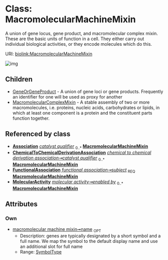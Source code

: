 
# Class: MacromolecularMachineMixin


A union of gene locus, gene product, and macromolecular complex mixin. These are the basic units of function in a cell. They either carry out individual biological activities, or they encode molecules which do this.

URI: [biolink:MacromolecularMachineMixin](https://w3id.org/biolink/vocab/MacromolecularMachineMixin)


![img](http://yuml.me/diagram/nofunky;dir:TB/class/[MolecularActivity],[ChemicalToChemicalDerivationAssociation]++-%20catalyst%20qualifier(i)%200..*>[MacromolecularMachineMixin&#124;name:symbol_type%20%3F],[ChemicalToChemicalDerivationAssociation]++-%20catalyst%20qualifier%200..*>[MacromolecularMachineMixin],[FunctionalAssociation]++-%20subject%201..1>[MacromolecularMachineMixin],[MolecularActivity]++-%20enabled%20by%200..*>[MacromolecularMachineMixin],[MacromolecularMachineMixin]^-[MacromolecularComplexMixin],[MacromolecularMachineMixin]^-[GeneOrGeneProduct],[MacromolecularComplexMixin],[GeneOrGeneProduct],[FunctionalAssociation],[ChemicalToChemicalDerivationAssociation],[Association])

## Children

 * [GeneOrGeneProduct](GeneOrGeneProduct.md) - A union of gene loci or gene products. Frequently an identifier for one will be used as proxy for another
 * [MacromolecularComplexMixin](MacromolecularComplexMixin.md) - A stable assembly of two or more macromolecules, i.e. proteins, nucleic acids, carbohydrates or lipids, in which at least one component is a protein and the constituent parts function together.

## Referenced by class

 *  **[Association](Association.md)** *[catalyst qualifier](catalyst_qualifier.md)*  <sub>0..\*</sub>  **[MacromolecularMachineMixin](MacromolecularMachineMixin.md)**
 *  **[ChemicalToChemicalDerivationAssociation](ChemicalToChemicalDerivationAssociation.md)** *[chemical to chemical derivation association➞catalyst qualifier](chemical_to_chemical_derivation_association_catalyst_qualifier.md)*  <sub>0..\*</sub>  **[MacromolecularMachineMixin](MacromolecularMachineMixin.md)**
 *  **[FunctionalAssociation](FunctionalAssociation.md)** *[functional association➞subject](functional_association_subject.md)*  <sub>REQ</sub>  **[MacromolecularMachineMixin](MacromolecularMachineMixin.md)**
 *  **[MolecularActivity](MolecularActivity.md)** *[molecular activity➞enabled by](molecular_activity_enabled_by.md)*  <sub>0..\*</sub>  **[MacromolecularMachineMixin](MacromolecularMachineMixin.md)**

## Attributes


### Own

 * [macromolecular machine mixin➞name](macromolecular_machine_mixin_name.md)  <sub>OPT</sub>
     * Description: genes are typically designated by a short symbol and a full name. We map the symbol to the default display name and use an additional slot for full name
     * Range: [SymbolType](types/SymbolType.md)
